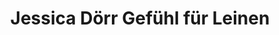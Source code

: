 ---
title: "Jessica Dörr Gefühl für Leinen"
url: /kandern/jessica-doerr-gefuehl-fuer-leinen/
shop: Schneiderei
---